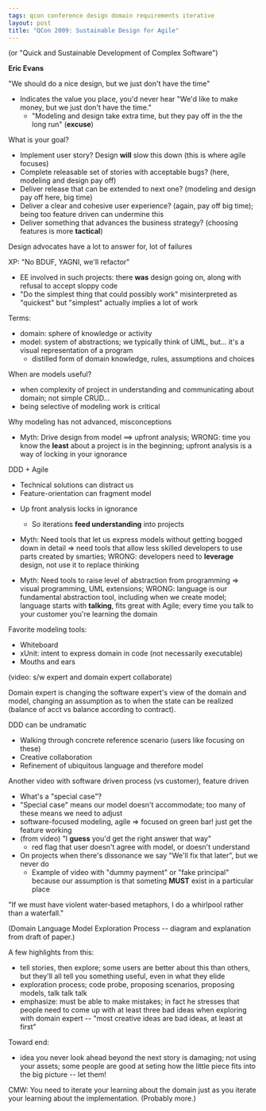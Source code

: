 ```yaml
---
tags: qcon conference design domain requirements iterative
layout: post
title: "QCon 2009: Sustainable Design for Agile"
---
```




<p>(or "Quick and Sustainable Development of Complex Software")</p>

<p><strong>Eric Evans</strong></p>

<p>"We should do a nice design, but we just don't have the time"</p>

<ul>
<li>Indicates the value you place, you'd never hear "We'd like to
make money, but we just don't have the time."
<ul>
<li>"Modeling and design take extra time, but they pay off in
the the long run" (<strong>excuse</strong>)</li>
</ul></li>
</ul>

<p>What is your goal?</p>

<ul>
<li>Implement user story? Design <strong>will</strong> slow this down (this is
where agile focuses)</li>
<li>Complete releasable set of stories with acceptable bugs? (here,
modeling and design pay off)</li>
<li>Deliver release that can be extended to next one? (modeling and
design pay off here, big time)</li>
<li>Deliver a clear and cohesive user experience? (again, pay off
big time); being too feature driven can undermine this</li>
<li>Deliver something that advances the business strategy?
(choosing features is more <strong>tactical</strong>)</li>
</ul>

<p>Design advocates have a lot to answer for, lot of failures</p>

<p>XP: "No BDUF, YAGNI, we'll refactor"</p>

<ul>
<li>EE involved in such projects: there <strong>was</strong> design going
on, along with refusal to accept sloppy code</li>
<li>"Do the simplest thing that could possibly work" misinterpreted
as "quickest" but "simplest" actually implies a lot of work</li>
</ul>

<p>Terms:</p>

<ul>
<li>domain: sphere of knowledge or activity</li>
<li>model: system of abstractions; we typically think of UML,
but... it's a visual representation of a program
<ul>
<li>distilled form of domain knowledge, rules, assumptions and
choices</li>
</ul></li>
</ul>

<p>When are models useful?</p>

<ul>
<li>when complexity of project in understanding and communicating
about domain; not simple CRUD...</li>
<li>being selective of modeling work is critical</li>
</ul>

<p>Why modeling has not advanced, misconceptions</p>

<ul>
<li>Myth: Drive design from model ==> upfront analysis; WRONG: time
you know the <strong>least</strong> about a project is in the beginning;
upfront analysis is a way of locking in your ignorance</li>
</ul>

<p>DDD + Agile</p>

<ul>
<li>Technical solutions can distract us</li>
<li>Feature-orientation can fragment model</li>
<li><p>Up front analysis locks in ignorance</p>

<ul>
<li>So iterations <strong>feed understanding</strong> into projects</li>
</ul></li>
<li><p>Myth: Need tools that let us express models without getting bogged
down in detail => need tools that allow less skilled developers
to use parts created by smarties; WRONG: developers need to
<strong>leverage</strong> design, not use it to replace thinking</p></li>
<li><p>Myth: Need tools to raise level of abstraction from programming
=> visual programming, UML extensions; WRONG: language is our
fundamental abstraction tool, including when we create model;
language starts with <strong>talking</strong>, fits great with Agile; every
time you talk to your customer you're learning the domain</p></li>
</ul>

<p>Favorite modeling tools:</p>

<ul>
<li>Whiteboard</li>
<li>xUnit: intent to express domain in code (not necessarily
executable)</li>
<li>Mouths and ears</li>
</ul>

<p>(video: s/w expert and domain expert collaborate)</p>

<p>Domain expert is changing the software expert's view of the
domain and model, changing an assumption as to when the state can
be realized (balance of acct vs balance according to contract).</p>

<p>DDD can be undramatic</p>

<ul>
<li>Walking through concrete reference scenario (users like
focusing on these)</li>
<li>Creative collaboration</li>
<li>Refinement of ubiquitous language and therefore model</li>
</ul>

<p>Another video with software driven process (vs customer), feature
driven</p>

<ul>
<li>What's a "special case"?</li>
<li>"Special case" means our model doesn't accommodate; too many of
these means we need to adjust</li>
<li>software-focused modeling, agile => focused on green bar! just
get the feature working</li>
<li>(from video) "I <strong>guess</strong> you'd get the right answer that way"
<ul>
<li>red flag that user doesn't agree with model, or doesn't
understand </li>
</ul></li>
<li>On projects when there's dissonance we say "We'll fix that
later", but we never do
<ul>
<li>Example of video with "dummy payment" or "fake principal"
because our assumption is that someting <strong>MUST</strong> exist in a
particular place</li>
</ul></li>
</ul>

<p>"If we must have violent water-based metaphors, I do a whirlpool
rather than a waterfall."</p>

<p>(Domain Language Model Exploration Process -- diagram and
explanation from draft of paper.)</p>

<p>A few highlights from this:</p>

<ul>
<li>tell stories, then explore; some users are better about this
than others, but they'll all tell you something useful, even in
what they elide</li>
<li>exploration process; code probe, proposing scenarios, proposing
models, talk talk talk</li>
<li>emphasize: must be able to make mistakes; in fact he stresses
that people need to come up with at least three bad ideas when
exploring with domain expert -- "most creative ideas are bad
ideas, at least at first"</li>
</ul>

<p>Toward end:</p>

<ul>
<li>idea you never look ahead beyond the next story is damaging;
not using your assets; some people are good at seting how
the little piece fits into the big picture -- let them!</li>
</ul>

<p>CMW: You need to iterate your learning about the domain just as
you iterate your learning about the implementation. (Probably
more.)</p>



